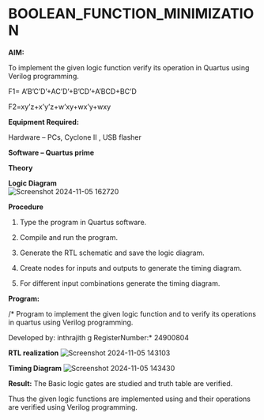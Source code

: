 # BOOLEAN_FUNCTION_MINIMIZATION

**AIM:**

To implement the given logic function verify its operation in Quartus using Verilog programming.

F1= A’B’C’D’+AC’D’+B’CD’+A’BCD+BC’D 

F2=xy’z+x’y’z+w’xy+wx’y+wxy

**Equipment Required:**

Hardware – PCs, Cyclone II , USB flasher

**Software – Quartus prime**

**Theory**

**Logic Diagram**    
         ![Screenshot 2024-11-05 162720](https://github.com/user-attachments/assets/a696dfd1-6a73-49e1-aefd-1a4c47068734)


**Procedure**

1.	Type the program in Quartus software.

2.	Compile and run the program.

3.	Generate the RTL schematic and save the logic diagram.

4.	Create nodes for inputs and outputs to generate the timing diagram.

5.	For different input combinations generate the timing diagram.


**Program:**

/* Program to implement the given logic function and to verify its operations in quartus using Verilog programming. 

Developed by: inthrajith g
RegisterNumber:* 24900804


**RTL realization**  ![Screenshot 2024-11-05 143103](https://github.com/user-attachments/assets/3eb3e501-3013-4ff3-bff4-2e0fbbd3e93d)

**Timing Diagram**  ![Screenshot 2024-11-05 143430](https://github.com/user-attachments/assets/5f7a35c8-d825-4c3c-b4a3-ff0a58f1a8f5)


**Result:** The Basic logic gates are studied and truth table are verified.

Thus the given logic functions are implemented using and their operations are verified using Verilog programming.

